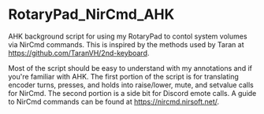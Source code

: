 # RotaryPad_NirCmd_AHK
AHK background script for using my RotaryPad to contol system volumes via NirCmd commands.
This is inspired by the methods used by Taran at https://github.com/TaranVH/2nd-keyboard.

Most of the script should be easy to understand with my annotations and if you're familiar with AHK. The first portion of the script is for translating encoder turns, presses, and holds into raise/lower, mute, and setvalue calls for NirCmd. The second portion is a side bit for Discord emote calls. 
A guide to NirCmd commands can be found at https://nircmd.nirsoft.net/.
